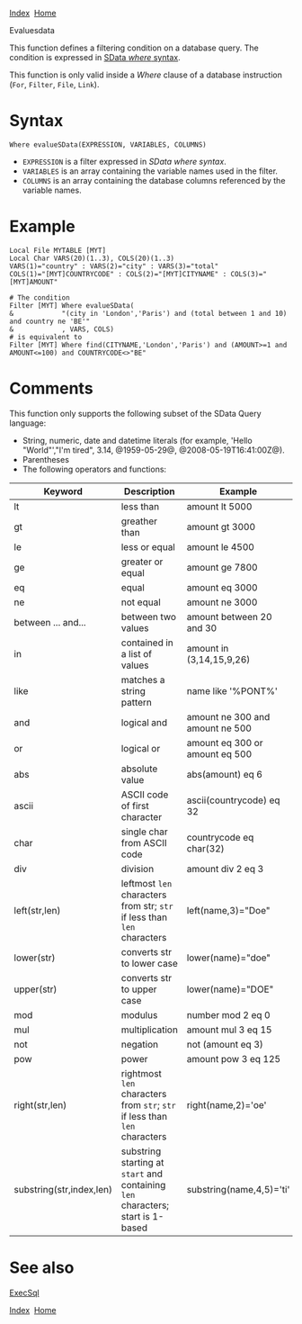 [Index](index.html)  [Home](getting-started_home.html)

Evaluesdata

This function defines a filtering condition on a database query. The condition is expressed in [SData *where* syntax](https://sage.github.io/SData-2.0/pages/core/0212/).

This function is only valid inside a *Where* clause of a database instruction (`For`, `Filter`, `File`, `Link`).

# Syntax

```
Where evalueSData(EXPRESSION, VARIABLES, COLUMNS)
```

* `EXPRESSION` is a filter expressed in *SData where syntax*.
* `VARIABLES` is an array containing the variable names used in the filter.
* `COLUMNS` is an array containing the database columns referenced by the variable names.

# Example

```
Local File MYTABLE [MYT]
Local Char VARS(20)(1..3), COLS(20)(1..3)
VARS(1)="country" : VARS(2)="city" : VARS(3)="total"
COLS(1)="[MYT]COUNTRYCODE" : COLS(2)="[MYT]CITYNAME" : COLS(3)="[MYT]AMOUNT"

# The condition
Filter [MYT] Where evalueSData(
&            "(city in 'London','Paris') and (total between 1 and 10) and country ne 'BE'"
&            , VARS, COLS)
# is equivalent to
Filter [MYT] Where find(CITYNAME,'London','Paris') and (AMOUNT>=1 and AMOUNT<=100) and COUNTRYCODE<>"BE"
```

# Comments

This function only supports the following subset of the SData Query language:

* String, numeric, date and datetime literals (for example, 'Hello "World"',"I'm tired", 3.14, @1959-05-29@, @2008-05-19T16:41:00Z@).
* Parentheses
* The following operators and functions:

| Keyword | Description | Example |
| --- | --- | --- |
| lt | less than | amount lt 5000 |
| gt | greather than | amount gt 3000 |
| le | less or equal | amount le 4500 |
| ge | greater or equal | amount ge 7800 |
| eq | equal | amount eq 3000 |
| ne | not equal | amount ne 3000 |
| between ... and... | between two values | amount between 20 and 30 |
| in | contained in a list of values | amount in (3,14,15,9,26) |
| like | matches a string pattern | name like '%PONT%' |
| and | logical and | amount ne 300 and amount ne 500 |
| or | logical or | amount eq 300 or amount eq 500 |
| abs | absolute value | abs(amount) eq 6 |
| ascii | ASCII code of first character | ascii(countrycode) eq 32 |
| char | single char from ASCII code | countrycode eq char(32) |
| div | division | amount div 2 eq 3 |
| left(str,len) | leftmost `len` characters from str; `str` if less than `len` characters | left(name,3)="Doe" |
| lower(str) | converts str to lower case | lower(name)="doe" |
| upper(str) | converts str to upper case | lower(name)="DOE" |
| mod | modulus | number mod 2 eq 0 |
| mul | multiplication | amount mul 3 eq 15 |
| not | negation | not (amount eq 3) |
| pow | power | amount pow 3 eq 125 |
| right(str,len) | rightmost `len` characters from `str`; `str` if less than `len` characters | right(name,2)='oe' |
| substring(str,index,len) | substring starting at `start` and containing `len` characters; start is 1-based | substring(name,4,5)='ti' |

# See also

[ExecSql](4gl_execsql.html)

  

[Index](index.html)  [Home](getting-started_home.html)